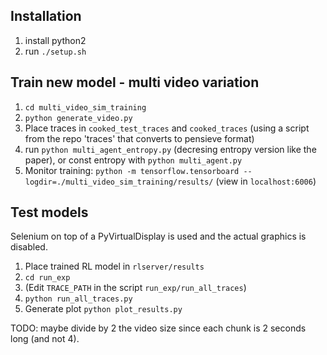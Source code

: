 ## Installation
1. install python2
2. run `./setup.sh`

## Train new model - multi video variation
1. `cd multi_video_sim_training`
2. `python generate_video.py`
3. Place traces in `cooked_test_traces` and `cooked_traces` (using a script from the repo 'traces' that converts to pensieve format)
4. run `python multi_agent_entropy.py` (decresing entropy version like the paper), or const entropy with `python multi_agent.py`
5. Monitor training: `python -m tensorflow.tensorboard --logdir=./multi_video_sim_training/results/` (view in `localhost:6006`)

## Test models
Selenium on top of a PyVirtualDisplay is used and the actual graphics is disabled.
1. Place trained RL model in `rlserver/results`
2. `cd run_exp`
3. (Edit `TRACE_PATH` in the script `run_exp/run_all_traces`)
4. `python run_all_traces.py`
5. Generate plot `python plot_results.py`

TODO: maybe divide by 2 the video size since each chunk is 2 seconds long (and not 4).